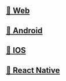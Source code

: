 
## [📓 Web](web-sdk.md)
## [📗 Android](android-sdk.md)
## [📙 IOS](ios-sdk.md)
## [📘 React Native](react-native-sdk.md)
